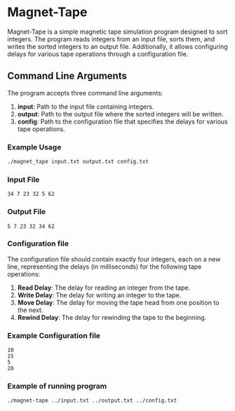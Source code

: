 # Magnet-Tape

Magnet-Tape is a simple magnetic tape simulation program designed to sort integers. The program reads integers from an input file, sorts them, and writes the sorted integers to an output file. Additionally, it allows configuring delays for various tape operations through a configuration file.

## Command Line Arguments

The program accepts three command line arguments:

1. **input**: Path to the input file containing integers.
2. **output**: Path to the output file where the sorted integers will be written.
3. **config**: Path to the configuration file that specifies the delays for various tape operations.

### Example Usage

```sh
./magnet_tape input.txt output.txt config.txt
```

### Input File
```angular2html
34 7 23 32 5 62
```

### Output File
```angular2html
5 7 23 32 34 62
```

### Configuration file

The configuration file should contain exactly four integers, each on a new line, representing the delays (in milliseconds) for the following tape operations:

1. **Read Delay**: The delay for reading an integer from the tape.
2. **Write Delay**: The delay for writing an integer to the tape.
3. **Move Delay**: The delay for moving the tape head from one position to the next.
4. **Rewind Delay**: The delay for rewinding the tape to the beginning.

### Example Configuration file

```angular2html
10
15
5
20
```

### Example of running program

```angular2html
./magnet-tape ../input.txt ../output.txt ../config.txt
```